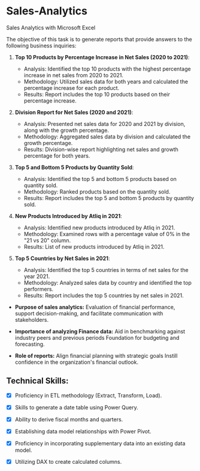 # Sales-Analytics
Sales Analytics with Microsoft Excel

The objective of this task is to generate reports that provide answers to the following business inquiries:

1. **Top 10 Products by Percentage Increase in Net Sales (2020 to 2021)**:
   - Analysis: Identified the top 10 products with the highest percentage increase in net sales from 2020 to 2021.
   - Methodology: Utilized sales data for both years and calculated the percentage increase for each product.
   - Results: Report includes the top 10 products based on their percentage increase.

2. **Division Report for Net Sales (2020 and 2021)**:
   - Analysis: Presented net sales data for 2020 and 2021 by division, along with the growth percentage.
   - Methodology: Aggregated sales data by division and calculated the growth percentage.
   - Results: Division-wise report highlighting net sales and growth percentage for both years.

3. **Top 5 and Bottom 5 Products by Quantity Sold**:
   - Analysis: Identified the top 5 and bottom 5 products based on quantity sold.
   - Methodology: Ranked products based on the quantity sold.
   - Results: Report includes the top 5 and bottom 5 products by quantity sold.

4. **New Products Introduced by Atliq in 2021**:
   - Analysis: Identified new products introduced by Atliq in 2021.
   - Methodology: Examined rows with a percentage value of 0% in the "21 vs 20" column.
   - Results: List of new products introduced by Atliq in 2021.

5. **Top 5 Countries by Net Sales in 2021**:
   - Analysis: Identified the top 5 countries in terms of net sales for the year 2021.
   - Methodology: Analyzed sales data by country and identified the top performers.
   - Results: Report includes the top 5 countries by net sales in 2021.

- **Purpose of sales analytics:** Evaluation of financial performance, support decision-making, and facilitate communication with stakeholders.

- **Importance of analyzing Finance data:** Aid in benchmarking against industry peers and previous periods Foundation for budgeting and forecasting.

- **Role of reports:** Align financial planning with strategic goals Instill confidence in the organization's financial outlook. 

## Technical Skills:
- [x]	Proficiency in ETL methodology (Extract, Transform, Load).
- [x]	Skills to generate a date table using Power Query.
- [x]	Ability to derive fiscal months and quarters.
- [x]	Establishing data model relationships with Power Pivot.
- [x]	Proficiency in incorporating supplementary data into an existing data model.
- [x]	Utilizing DAX to create calculated columns.


